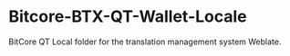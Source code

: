 # Bitcore-BTX-QT-Wallet-Locale
BitCore QT Local folder for the translation management system Weblate.
